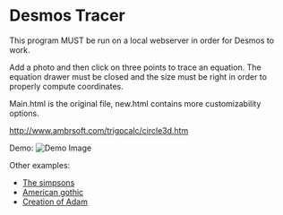# Desmos Tracer
This program MUST be run on a local webserver in order for Desmos to work.

Add a photo and then click on three points to trace an equation. The equation drawer must be closed and the size must be right in order to properly compute coordinates.

Main.html is the original file, new.html contains more customizability options.

<a>http://www.ambrsoft.com/trigocalc/circle3d.htm</a>

Demo:
![Demo Image](https://github.com/gfitez/Desmos-Tracer/blob/master/images/Demo.PNG)

Other examples:
<ul>
  <li><a href="https://www.desmos.com/calculator/otaasibedr">The simpsons</a></li>
  <li><a href="https://www.desmos.com/calculator/4uehcqaub4">American gothic</a></li>
  <li><a href="https://www.desmos.com/calculator/9aopac2wu8">Creation of Adam</a></li>
</ul>
